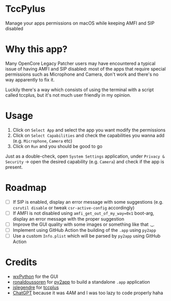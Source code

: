 # TccPylus

Manage your apps permissions on macOS while keeping AMFI and SIP disabled

# Why this app?

Many OpenCore Legacy Patcher users may have encountered a typical issue of having AMFI and SIP disabled: most of the apps that require special permissions such as Microphone and Camera, don't work and there's no way apparently to fix it.

Luckily there's a way which consists of using the terminal with a script called tccplus, but it's not much user friendly in my opinion.

# Usage

1. Click on `Select App` and select the app you want modify the permissions
2. Click on `Select Capabilities` and check the capabilities you wanna add (e.g. `Microphone`, `Camera` etc)
3. Click on `Run` and you should be good to go

Just as a double-check, open `System Settings` application, under `Privacy & Security` -> open the desired capability (e.g. `Camera`) and check if the app is present.


# Roadmap

- [ ] If SIP is enabled, display an error message with some suggestions (e.g. `csrutil disable` or tweak `csr-active-config` accordingly)
- [ ] If AMFI is not disabled using `amfi_get_out_of_my_way=0x1` boot-arg, display an error message with the proper suggestion
- [ ] Improve the GUI quality with some images or something like that ._.
- [ ] Implement using GitHub Action the building of the `.app` using `py2app`
- [ ] Use a custom `Info.plist` which will be parsed by `py2app` using GitHub Action

# Credits

- [wxPython](https://github.com/wxWidgets/Phoenix) for the GUI
- [ronaldoussoren](https://github.com/ronaldoussoren/py2app) for [py2app](https://github.com/ronaldoussoren/py2app) to build a standalone `.app` application
- [jslegendre](https://github.com/jslegendre) for [tccplus](https://github.com/jslegendre/tccplus)
- [ChatGPT](https://chat.openai.com) because it was 4AM and I was too lazy to code properly haha